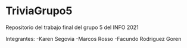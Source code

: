# TriviaGrupo5
Repositorio del trabajo final del grupo 5 del INFO 2021

Integrantes:
-Karen Segovia
-Marcos Rosso
-Facundo Rodriguez Goren
